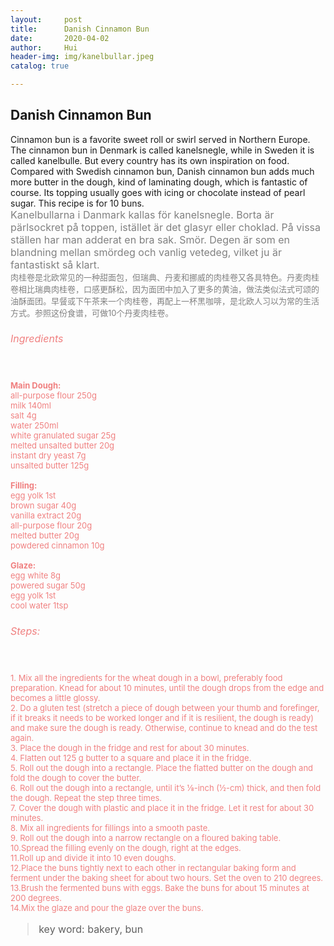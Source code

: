 ```yaml
---
layout:     post
title:      Danish Cinnamon Bun
date:       2020-04-02
author:     Hui
header-img: img/kanelbullar.jpeg
catalog: true

---
```


## Danish Cinnamon Bun

Cinnamon bun is a favorite sweet roll or swirl served in Northern Europe. The cinnamon bun in Denmark is called kanelsnegle, while in Sweden it is called kanelbulle. But every country has its own inspiration on food. Compared with Swedish cinnamon bun, Danish cinnamon bun adds much more butter in the dough, kind of laminating dough, which is fantastic of course. Its topping usually goes with icing or chocolate instead of pearl sugar. This recipe is for 10 buns.
<br><font size="3"><font color="#808080"> Kanelbullarna i Danmark kallas för kanelsnegle. Borta är pärlsockret på toppen, istället är det glasyr eller choklad. På vissa ställen har man adderat en bra sak. Smör. Degen är som en blandning mellan smördeg och vanlig vetedeg, vilket ju är fantastiskt så klart.
<br><font size="2"><font color="#808080"> 肉桂卷是北欧常见的一种甜面包，但瑞典、丹麦和挪威的肉桂卷又各具特色。丹麦肉桂卷相比瑞典肉桂卷，口感更酥松，因为面团中加入了更多的黄油，做法类似法式可颂的油酥面团。早餐或下午茶来一个肉桂卷，再配上一杯黑咖啡，是北欧人习以为常的生活方式。参照这份食谱，可做10个丹麦肉桂卷。</font></font>


###### <font color="F08080">Ingredients

<br>**<font size="2">Main Dough:</font>**
<br><font size="2">all-purpose flour  250g</font>
<br><font size="2">milk   140ml</font>
<br><font size="2">salt   4g</font>
<br><font size="2">water  250ml</font>
<br><font size="2">white granulated sugar  25g</font>
<br><font size="2">melted unsalted butter  20g</font>
<br><font size="2">instant dry yeast  7g</font>
<br><font size="2">unsalted butter  125g</font>

**<font size="2">Filling:</font>**
<br><font size="2">egg yolk  1st</font>
<br><font size="2">brown sugar  40g</font>
<br><font size="2">vanilla extract  20g</font>
<br><font size="2">all-purpose flour  20g</font>
<br><font size="2">melted butter  20g</font>
<br><font size="2">powdered cinnamon  10g</font>

**<font size="2">Glaze:</font>**
<br><font size="2">egg white  8g</font>
<br><font size="2">powered sugar  50g</font>
<br><font size="2">egg yolk  1st</font>
<br><font size="2">cool water  1tsp</font>

###### <font color="#F08080"> Steps:

<br><font size="2">1. Mix all the ingredients for the wheat dough in a bowl, preferably food preparation. Knead for about 10 minutes, until the dough drops from the edge and becomes a little glossy. </font>
<br><font size="2">2. Do a gluten test (stretch a piece of dough between your thumb and forefinger, if it breaks it needs to be worked longer and if it is resilient, the dough is ready) and make sure the dough is ready. Otherwise, continue to knead and do the test again.</font>
<br><font size="2">3. Place the dough in the fridge and rest for about 30 minutes.</font>
<br><font size="2">4. Flatten out 125 g butter to a square and place it in the fridge.</font>
<br><font size="2">5. Roll out the dough into a rectangle. Place the flatted butter on the dough and fold the dough to cover the butter.</font>
<br><font size="2">6. Roll out the dough into a rectangle, until it’s ⅛-inch (½-cm) thick, and then fold the dough. Repeat the step three times. </font>
<br><font size="2">7. Cover the dough with plastic and place it in the fridge. Let it rest for about 30 minutes. </font>
<br><font size="2">8. Mix all ingredients for fillings into a smooth paste.</font>
<br><font size="2">9. Roll out the dough into a narrow rectangle on a floured baking table.</font>
<br><font size="2">10.Spread the filling evenly on the dough, right at the edges.</font>
<br><font size="2">11.Roll up and divide it into 10 even doughs.</font>
<br><font size="2">12.Place the buns tightly next to each other in rectangular baking form and ferment under the baking sheet for about two hours. Set the oven to 210 degrees. </font>
<br><font size="2">13.Brush the fermented buns with eggs. Bake the buns for about 15 minutes at 200 degrees.</font>
<br><font size="2">14.Mix the glaze and pour the glaze over the buns.</font>


>key word: bakery, bun

